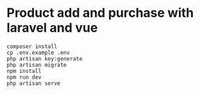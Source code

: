 # Product add and purchase with laravel and vue


```
composer install
cp .env.example .env
php artisan key:generate
php artisan migrate
npm install
npm run dev
php artisan serve
```
